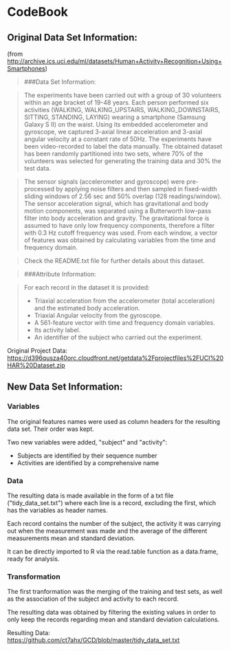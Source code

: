 # CodeBook

## Original Data Set Information: 
(from http://archive.ics.uci.edu/ml/datasets/Human+Activity+Recognition+Using+Smartphones)

> ###Data Set Information:

> The experiments have been carried out with a group of 30 volunteers within an age bracket of 19-48 years. Each person performed six activities (WALKING, WALKING_UPSTAIRS, WALKING_DOWNSTAIRS, SITTING, STANDING, LAYING) wearing a smartphone (Samsung Galaxy S II) on the waist. Using its embedded accelerometer and gyroscope, we captured 3-axial linear acceleration and 3-axial angular velocity at a constant rate of 50Hz. The experiments have been video-recorded to label the data manually. The obtained dataset has been randomly partitioned into two sets, where 70% of the volunteers was selected for generating the training data and 30% the test data. 

> The sensor signals (accelerometer and gyroscope) were pre-processed by applying noise filters and then sampled in fixed-width sliding windows of 2.56 sec and 50% overlap (128 readings/window). The sensor acceleration signal, which has gravitational and body motion components, was separated using a Butterworth low-pass filter into body acceleration and gravity. The gravitational force is assumed to have only low frequency components, therefore a filter with 0.3 Hz cutoff frequency was used. From each window, a vector of features was obtained by calculating variables from the time and frequency domain. 

> Check the README.txt file for further details about this dataset.


> ###Attribute Information:

> For each record in the dataset it is provided: 
> - Triaxial acceleration from the accelerometer (total acceleration) and the estimated body acceleration. 
> - Triaxial Angular velocity from the gyroscope. 
> - A 561-feature vector with time and frequency domain variables. 
> - Its activity label. 
> - An identifier of the subject who carried out the experiment.

Original Project Data: https://d396qusza40orc.cloudfront.net/getdata%2Fprojectfiles%2FUCI%20HAR%20Dataset.zip

## New Data Set Information:

### Variables
The original features names were used as column headers for the resulting data set. Their order was kept.

Two new variables were added, "subject" and "activity":
- Subjects are identified by their sequence number
- Activities are identified by a comprehensive name

### Data
The resulting data is made available in the form of a txt file ("tidy_data_set.txt") where each line is a record, excluding the first, which has the variables as header names.

Each record contains the number of the subject, the activity it was carrying out when the measurement was made and the average of the different measurements mean and standard deviation.

It can be directly imported to R via the read.table function as a data.frame, ready for analysis.

### Transformation
The first tranformation was the merging of the training and test sets, as well as the association of the subject and activity to each record.

The resulting data was obtained by filtering the existing values in order to only keep the records regarding mean and standard deviation calculations.

Resulting Data: https://github.com/ct7ahx/GCD/blob/master/tidy_data_set.txt
